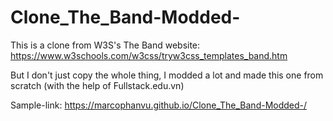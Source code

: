 # Clone_The_Band-Modded-

This is a clone from W3S's The Band website: https://www.w3schools.com/w3css/tryw3css_templates_band.htm

But I don't just copy the whole thing, I modded a lot and made this one from scratch (with the help of Fullstack.edu.vn)

Sample-link: https://marcophanvu.github.io/Clone_The_Band-Modded-/
